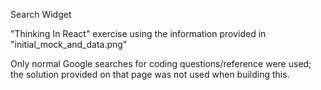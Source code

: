 Search Widget

"Thinking In React" exercise using the information provided in "initial_mock_and_data.png"

Only normal Google searches for coding questions/reference were used; the solution provided on that page was not used when building this.
